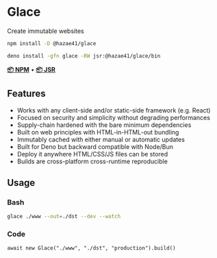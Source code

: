 # Glace

Create immutable websites

```bash
npm install -D @hazae41/glace
```

```bash
deno install -gfn glace -RW jsr:@hazae41/glace/bin
```

[**📦 NPM**](https://www.npmjs.com/package/@hazae41/glace) • [**📦 JSR**](https://jsr.io/@hazae41/glace)

## Features

- Works with any client-side and/or static-side framework (e.g. React)
- Focused on security and simplicity without degrading performances
- Supply-chain hardened with the bare minimum dependencies
- Built on web principles with HTML-in-HTML-out bundling
- Immutably cached with either manual or automatic updates
- Built for Deno but backward compatible with Node/Bun
- Deploy it anywhere HTML/CSS/JS files can be stored
- Builds are cross-platform cross-runtime reproducible

## Usage

### Bash 

```bash
glace ./www --out=./dst --dev --watch
```

### Code

```tsx
await new Glace("./www", "./dst", "production").build()
```
